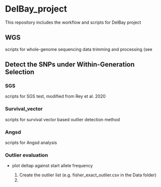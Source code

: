 # DelBay_project
This repository includes the workflow and scripts for DelBay project

## WGS
scripts for whole-genome sequencing data trimming and processing (see  

## Detect the SNPs under Within-Generation Selection

### SGS
scripts for SGS test, modified from Rey et al. 2020

### Survival_vector
scripts for survival vector based outlier detection method 

### Angsd 
scripts for Angsd analysis

### Outlier evaluation

- plot deltap against start allele frequency

  1) Create the outlier list (e.g. fisher_exact_outlier.csv in the Data folder)
  2) 
